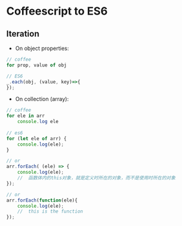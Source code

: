 # Coffeescript to ES6

## Iteration

- On object properties:

```js
// coffee
for prop, value of obj

// ES6
_.each(obj, (value, key)=>{
});
```

- On collection (array):

```js
// coffee
for ele in arr
    console.log ele
    
// es6
for (let ele of arr) {
    console.log(ele);
}

// or
arr.forEach( (ele) => {
    console.log(ele);
    //  函数体内的this对象，就是定义时所在的对象，而不是使用时所在的对象
});

// or
arr.forEach(function(ele){
    console.log(ele);
    //  this is the function
});
```